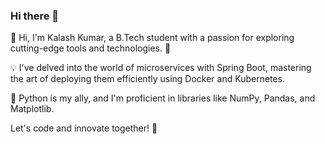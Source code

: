 ### Hi there 👋

👋 Hi, I'm Kalash Kumar, a B.Tech student with a passion for exploring cutting-edge tools and technologies. 🚀

💡 I've delved into the world of microservices with Spring Boot, mastering the art of deploying them efficiently using Docker and Kubernetes.

🐍 Python is my ally, and I'm proficient in libraries like NumPy, Pandas, and Matplotlib.

Let's code and innovate together! 🌟

<!--
**kalashbhai/kalashbhai** is a ✨ _special_ ✨ repository because its `README.md` (this file) appears on your GitHub profile.

Here are some ideas to get you started:

- 🔭 I’m currently working on ...
- 🌱 I’m currently learning ...
- 👯 I’m looking to collaborate on ...
- 🤔 I’m looking for help with ...
- 💬 Ask me about ...
- 📫 How to reach me: ...
- 😄 Pronouns: ...
- ⚡ Fun fact: ...
-->
